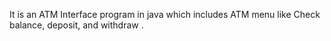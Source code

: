 It is an ATM Interface program in java which includes ATM menu like Check balance, deposit, and withdraw .
